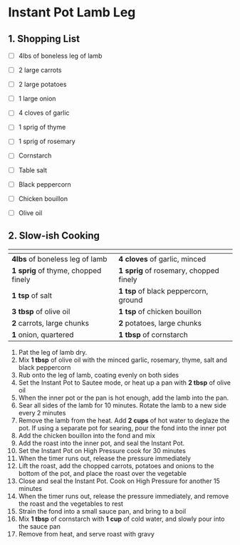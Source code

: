 # Instant Pot Lamb Leg

## 1. Shopping List
- [ ] 4lbs of boneless leg of lamb
- [ ] 2 large carrots
- [ ] 2 large potatoes
- [ ] 1 large onion
- [ ] 4 cloves of garlic
- [ ] 1 sprig of thyme
- [ ] 1 sprig of rosemary
- [ ] Cornstarch
- [ ] Table salt
- [ ] Black peppercorn
- [ ] Chicken bouillon
- [ ] Olive oil


## 2. Slow-ish Cooking
|<!-- -->|<!-- -->|
|---|---|
| **4lbs** of boneless leg of lamb | **4 cloves** of garlic, minced |
| **1 sprig** of thyme, chopped finely | **1 sprig** of rosemary, chopped finely |
| **1 tsp** of salt | **1 tsp** of black peppercorn, ground |
| **3 tbsp** of olive oil | **1 tsp** of chicken bouillon |
| **2** carrots, large chunks | **2** potatoes, large chunks |
| **1** onion, quartered | **1 tbsp** of cornstarch |

1. Pat the leg of lamb dry.
2. Mix **1 tbsp** of olive oil with the minced garlic, rosemary, thyme, salt and black peppercorn
3. Rub onto the leg of lamb, coating evenly on both sides
4. Set the Instant Pot to Sautee mode, or heat up a pan with **2 tbsp** of olive oil
5. When the inner pot or the pan is hot enough, add the lamb into the pan.
6. Sear all sides of the lamb for 10 minutes. Rotate the lamb to a new side every 2 minutes
7. Remove the lamb from the heat. Add **2 cups** of hot water to deglaze the pot. If using a separate pot for searing, pour the fond into the inner pot
8. Add the chicken bouillon into the fond and mix
9. Add the roast into the inner pot, and seal the Instant Pot.
10. Set the Instant Pot on High Pressure cook for 30 minutes
11. When the timer runs out, release the pressure immediately
12. Lift the roast, add the chopped carrots, potatoes and onions to the bottom of the pot, and place the roast over the vegetable
13. Close and seal the Instant Pot. Cook on High Pressure for another 15 minutes
14. When the timer runs out, release the pressure immediately, and remove the roast and the vegetables to rest
15. Strain the fond into a small sauce pan, and bring to a boil
16. Mix **1 tbsp** of cornstarch with **1 cup** of cold water, and slowly pour into the sauce pan
17. Remove from heat, and serve roast with gravy    